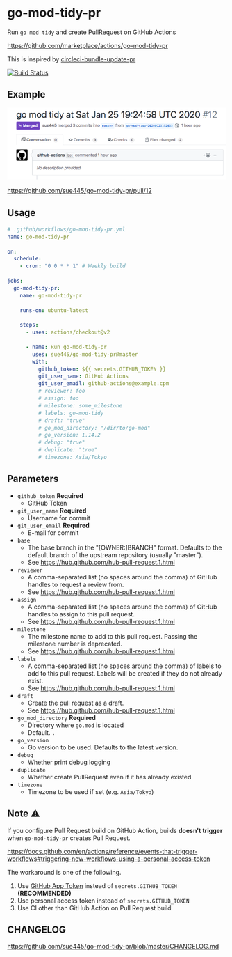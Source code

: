 # go-mod-tidy-pr
Run `go mod tidy` and create PullRequest on GitHub Actions

https://github.com/marketplace/actions/go-mod-tidy-pr

This is inspired by [circleci-bundle-update-pr](https://github.com/masutaka/circleci-bundle-update-pr)

[![Build Status](https://github.com/sue445/go-mod-tidy-pr/workflows/test/badge.svg?branch=master)](https://github.com/sue445/go-mod-tidy-pr/actions?query=workflow%3Atest)

## Example
![example](img/example.png)

https://github.com/sue445/go-mod-tidy-pr/pull/12

## Usage
```yaml
# .github/workflows/go-mod-tidy-pr.yml
name: go-mod-tidy-pr

on:
  schedule:
    - cron: "0 0 * * 1" # Weekly build

jobs:
  go-mod-tidy-pr:
    name: go-mod-tidy-pr

    runs-on: ubuntu-latest

    steps:
      - uses: actions/checkout@v2

      - name: Run go-mod-tidy-pr
        uses: sue445/go-mod-tidy-pr@master
        with:
          github_token: ${{ secrets.GITHUB_TOKEN }}
          git_user_name: GitHub Actions
          git_user_email: github-actions@example.cpm
          # reviewer: foo
          # assign: foo
          # milestone: some_milestone
          # labels: go-mod-tidy
          # draft: "true"
          # go_mod_directory: "/dir/to/go-mod"
          # go_version: 1.14.2
          # debug: "true"
          # duplicate: "true"
          # timezone: Asia/Tokyo
```

## Parameters
* `github_token` **Required**
  *  GitHub Token
* `git_user_name` **Required**
  * Username for commit
* `git_user_email` **Required**
  * E-mail for commit
* `base`
  * The base branch in the "[OWNER:]BRANCH" format. Defaults to the default branch of the upstream repository (usually "master").
  * See https://hub.github.com/hub-pull-request.1.html
* `reviewer`
  * A comma-separated list (no spaces around the comma) of GitHub handles to request a review from.
  * See https://hub.github.com/hub-pull-request.1.html
* `assign`
  * A comma-separated list (no spaces around the comma) of GitHub handles to assign to this pull request.
  * See https://hub.github.com/hub-pull-request.1.html
* `milestone`
  * The milestone name to add to this pull request. Passing the milestone number is deprecated.
  * See https://hub.github.com/hub-pull-request.1.html
* `labels`
  * A comma-separated list (no spaces around the comma) of labels to add to this pull request. Labels will be created if they do not already exist.
  * See https://hub.github.com/hub-pull-request.1.html
* `draft`
  * Create the pull request as a draft.
  * See https://hub.github.com/hub-pull-request.1.html
* `go_mod_directory` **Required**
  * Directory where `go.mod` is located
  * Default. `.`
* `go_version`
  * Go version to be used. Defaults to the latest version.
* `debug`
  * Whether print debug logging
* `duplicate`
  * Whether create PullRequest even if it has already existed
* `timezone`
  * Timezone to be used if set (e.g. `Asia/Tokyo`)

## Note :warning:
If you configure Pull Request build on GitHub Action, builds **doesn't trigger** when `go-mod-tidy-pr` creates Pull Request.

https://docs.github.com/en/actions/reference/events-that-trigger-workflows#triggering-new-workflows-using-a-personal-access-token

The workaround is one of the following.

1. Use [GitHub App Token](https://github.com/marketplace/actions/github-app-token) instead of `secrets.GITHUB_TOKEN` **(RECOMMENDED)**
2. Use personal access token instead of `secrets.GITHUB_TOKEN`
3. Use CI other than GitHub Action on Pull Request build

## CHANGELOG
https://github.com/sue445/go-mod-tidy-pr/blob/master/CHANGELOG.md
